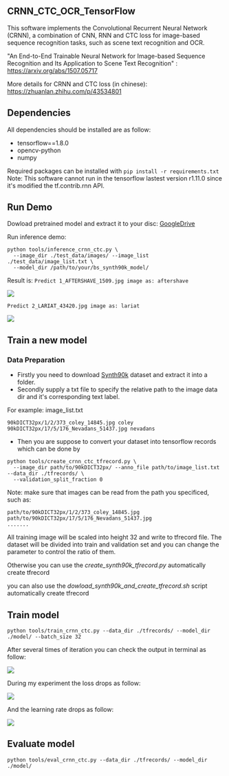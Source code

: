 ## CRNN_CTC_OCR_TensorFlow
This software implements the Convolutional Recurrent Neural Network (CRNN), a combination of CNN, RNN and CTC loss for image-based sequence recognition tasks, such as scene text recognition and OCR.

"An End-to-End Trainable Neural Network for Image-based Sequence Recognition and Its Application to Scene Text Recognition" : https://arxiv.org/abs/1507.05717

More details for CRNN and CTC loss (in chinese): https://zhuanlan.zhihu.com/p/43534801
## Dependencies
All dependencies should be installed are as follow:
* tensorflow==1.8.0
* opencv-python
* numpy


Required packages can be installed with
`pip install -r requirements.txt`
Note: This software cannot run in the tensorflow lastest version r1.11.0 since it's modified the tf.contrib.rnn API.

## Run Demo
Dowload pretrained model and extract it to your disc: [GoogleDrive](https://drive.google.com/file/d/1A3V7o3SKSiL3IHcTqc1jP4w58DuC8F9o/view)

Run inference demo:
```
python tools/inference_crnn_ctc.py \
  --image_dir ./test_data/images/ --image_list ./test_data/image_list.txt \
  --model_dir /path/to/your/bs_synth90k_model/
```

Result is:
`Predict 1_AFTERSHAVE_1509.jpg image as: aftershave`


![](https://github.com/ztoString/CRNN_CTC_OCR_TensorFlow/raw/master/test_data/images/1_AFTERSHAVE_1509.jpg?raw=true)


`Predict 2_LARIAT_43420.jpg image as: lariat`



![](https://github.com//ztoString/CRNN_CTC_OCR_TensorFlow/raw/master/test_data/images/2_LARIAT_43420.jpg?raw=true)
## Train a new model
### Data Preparation
* Firstly you need to download [Synth90k](http://www.robots.ox.ac.uk/~vgg/data/text/) dataset and extract it into a folder.
* Secondly supply a txt file to specify the relative path to the image data dir and it's corresponding text label.

For example: image_list.txt

```
90kDICT32px/1/2/373_coley_14845.jpg coley
90kDICT32px/17/5/176_Nevadans_51437.jpg nevadans
```

* Then you are suppose to convert your dataset into tensorflow records which can be done by

```
python tools/create_crnn_ctc_tfrecord.py \
  --image_dir path/to/90kDICT32px/ --anno_file path/to/image_list.txt --data_dir ./tfrecords/ \
  --validation_split_fraction 0
```
  
Note: make sure that images can be read from the path you specificed, such as:

```
path/to/90kDICT32px/1/2/373_coley_14845.jpg
path/to/90kDICT32px/17/5/176_Nevadans_51437.jpg
.......
```

All training image will be scaled into height 32 and write to tfrecord file.
The dataset will be divided into train and validation set and you can change the parameter to control the ratio of them.

Otherwise you can use the *create_synth90k_tfrecord.py* automatically create tfrecord

you can also use the *dowload_synth90k_and_create_tfrecord.sh* script automatically create tfrecord

## Train model
`python tools/train_crnn_ctc.py --data_dir ./tfrecords/ --model_dir ./model/ --batch_size 32`

After several times of iteration you can check the output in terminal as follow:

![](https://github.com/ztoString/CRNN_CTC_OCR_TensorFlow/raw/master/data/20190417.png)

During my experiment the loss drops as follow: 

![](https://github.com/ztoString/CRNN_CTC_OCR_TensorFlow/raw/master/data/CTC_LOSS.png)

And the learning rate drops as follow:

![](https://github.com/ztoString/CRNN_CTC_OCR_TensorFlow/raw/master/data/Learning_rate.png)

## Evaluate model

`python tools/eval_crnn_ctc.py --data_dir ./tfrecords/ --model_dir ./model/`

